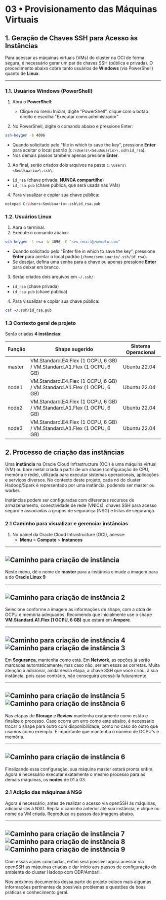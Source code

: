 # 03 • Provisionamento das Máquinas Virtuais

## 1. Geração de Chaves SSH para Acesso às Instâncias

Para acessar as máquinas virtuais (VMs) do cluster na OCI de forma segura, é necessário gerar um par de chaves SSH (pública e privada). O procedimento abaixo cobre tanto usuários de **Windows** (via PowerShell) quanto de **Linux**.

---

### 1.1. Usuários Windows (PowerShell)

1. Abra o **PowerShell**:
   - Clique no menu Iniciar, digite "PowerShell", clique com o botão direito e escolha "Executar como administrador".

2. No PowerShell, digite o comando abaixo e pressione Enter:

```bash
ssh-keygen -b 4096
```

- Quando solicitado pelo "file in which to save the key", pressione **Enter** para aceitar o local padrão (`C:\Users\<SeuUsuario>\.ssh\id_rsa`).
- Nos demais passos também apenas presione **Enter**.

3. Ao final, serão criados dois arquivos na pasta `C:\Users\<SeuUsuario>\.ssh\`:
- `id_rsa` (chave privada, **NUNCA compartilhe**)
- `id_rsa.pub` (chave pública, que será usada nas VMs)

4. Para visualizar e copiar sua chave pública:

```bash
notepad C:\Users<SeuUsuario>.ssh\id_rsa.pub
```
### 1.2. Usuários Linux

1. Abra o terminal.
2. Execute o comando abaixo:

```bash
ssh-keygen -t rsa -b 4096 -C "seu_email@exemplo.com"
```
- Quando solicitado pelo "Enter file in which to save the key", pressione **Enter** para aceitar o local padrão (`/home/seuusuario/.ssh/id_rsa`).
- Se desejar, defina uma senha para a chave ou apenas pressione **Enter** para deixar em branco.

3. Serão criados dois arquivos em `~/.ssh/`:
- `id_rsa` (chave privada)
- `id_rsa.pub` (chave pública)

4. Para visualizar e copiar sua chave pública:

```bash
cat ~/.ssh/id_rsa.pub
```

### 1.3 Contexto geral de projeto
Serão criadas **4 instâncias**:

| Função  | Shape sugerido | Sistema Operacional |
|---------|----------------|---------------------|
| master  | VM.Standard.E4.Flex (1 OCPU, 6 GB) / VM.Standard.A1.Flex (1 OCPU, 6 GB) | Ubuntu 22.04 |
| node1  | VM.Standard.E4.Flex (1 OCPU, 6 GB) / VM.Standard.A1.Flex (1 OCPU, 6 GB)  | Ubuntu 22.04 |
| node2  | VM.Standard.E4.Flex (1 OCPU, 6 GB) / VM.Standard.A1.Flex (1 OCPU, 6 GB)  | Ubuntu 22.04 |
| node3  | VM.Standard.E4.Flex (1 OCPU, 6 GB) / VM.Standard.A1.Flex (1 OCPU, 6 GB)  | Ubuntu 22.04 |

## 2. Processo de criação das instâncias
Uma **instância** na Oracle Cloud Infrastructure (OCI) é uma máquina virtual (VM) ou bare metal criada a partir de um shape (configuração de CPU, memória e rede), utilizada para executar sistemas operacionais, aplicações e serviços diversos. No contexto deste projeto, cada nó do cluster Hadoop/Spark é representado por uma instância, podendo ser master ou worker.

Instâncias podem ser configuradas com diferentes recursos de armazenamento, conectividade de rede (VNICs), chaves SSH para acesso seguro e associadas a grupos de segurança (NSG) e listas de segurança.

### 2.1 Caminho para visualizar e gerenciar instâncias

1. No painel da Oracle Cloud Infrastructure (OCI), acesse:
   - **Menu** > **Compute** > **Instances**

---
![Caminho para criação de instância](../../assets/images/image14.png)
---

Neste menu, dê o nome de **master** para a instância e mude a imagem para a do **Oracle Linux 9**

---
![Caminho para criação de instância 2](../../assets/images/image52.png)
---

Selecione conforme a imagem as informações de shape, com a qtda de OCPU e memória adequados. Recomendo que inicialmente use o shape **VM.Standard.A1.Flex (1 OCPU, 6 GB)** que estará em **Ampere**. 

---
![Caminho para criação de instância 4](../../assets/images/image17.png)
![Caminho para criação de instância 3](../../assets/images/image16.png)
---

Em **Segurança**, mantenha como está. Em **Network**, as opções já serão marcadas automaticamente, mas caso não, seriam essas as corretas. Muita atençâo à adicionar, ainda nessa etapa, a chave SSH que você criou, à sua instância, pois caso contrário, não conseguirá acessá-la futuramente.

---
![Caminho para criação de instância 5](../../assets/images/image18.png)
![Caminho para criação de instância 6](../../assets/images/image19.png)
---

Nas etapas de **Storage** e **Review** mantenha exatamente como estão e finalize o processo. Caso ocorra um erro como este abaixo, é necessário trocar o shape para outro com disponibilidade, como no caso do outro que usamos como exemplo. É importante que mantenha o número de OCPU's e memória.

---
![Caminho para criação de instância 6](../../assets/images/image20.png)
---

Finalizando essa configuração, sua máquina master estará pronta enfim. Agora é necessário executar exatamente o mesmo processo para as demais máquinas, os **nodes** de 01 à 03.

### 2.1 Adição das máquinas à NSG

Agora é necessário, antes de realizar o acesso via openSSH às máquinas, adicioná-las à NSG. Repita o caminho anterior até sua instância, e clique no nome da VM criada. Reproduza os passos das imagens abaixo.

---
![Caminho para criação de instância 7](../../assets/images/image21.png)
![Caminho para criação de instância 8](../../assets/images/image22.png)
![Caminho para criação de instância 9](../../assets/images/image23.png)
--

Com essas ações concluídas, enfim será possível agora acessar via openSSH as máquinas criadas e dar início aos passos de configuração do ambiente do cluster Hadoop com ODP/Ambari.

Nos próximos documentos dessa parte do projeto coloco mais algumas informações pertinentes de possíveis problemas e questões de boas práticas e conhecimento geral. 